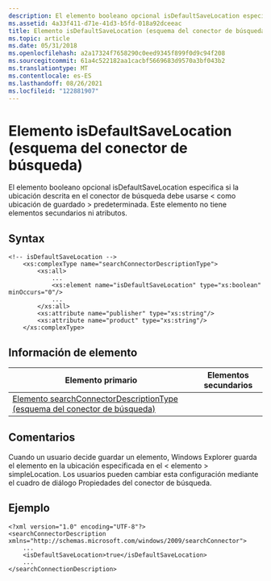 ```yaml
---
description: El elemento booleano opcional isDefaultSaveLocation especifica si la ubicación descrita en el conector de búsqueda debe usarse &lt; como ubicación de guardado &gt; predeterminada. Este elemento no tiene elementos secundarios ni atributos.
ms.assetid: 4a33f411-d71e-41d3-b5fd-018a92dceeac
title: Elemento isDefaultSaveLocation (esquema del conector de búsqueda)
ms.topic: article
ms.date: 05/31/2018
ms.openlocfilehash: a2a17324f7658290c0eed9345f899f0d9c94f208
ms.sourcegitcommit: 61a4c522182aa1cacbf5669683d9570a3bf043b2
ms.translationtype: MT
ms.contentlocale: es-ES
ms.lasthandoff: 08/26/2021
ms.locfileid: "122881907"
---
```

# <a name="isdefaultsavelocation-element-search-connector-schema"></a>Elemento isDefaultSaveLocation (esquema del conector de búsqueda)

El elemento booleano opcional isDefaultSaveLocation especifica si la ubicación descrita en el conector de búsqueda debe usarse &lt; como ubicación de guardado &gt; predeterminada. Este elemento no tiene elementos secundarios ni atributos.

## <a name="syntax"></a>Syntax


```
<!-- isDefaultSaveLocation -->
    <xs:complexType name="searchConnectorDescriptionType">
        <xs:all>
            ...
            <xs:element name="isDefaultSaveLocation" type="xs:boolean" minOccurs="0"/>
            ...
        </xs:all>
        <xs:attribute name="publisher" type="xs:string"/>
        <xs:attribute name="product" type="xs:string"/>
    </xs:complexType>
```



## <a name="element-information"></a>Información de elemento



| Elemento primario                                                                                                   | Elementos secundarios |
|------------------------------------------------------------------------------------------------------------------|----------------|
| [Elemento searchConnectorDescriptionType (esquema del conector de búsqueda)](search-schema-searchconnectordescription.md) |                |



 

## <a name="remarks"></a>Comentarios

Cuando un usuario decide guardar un elemento, Windows Explorer guarda el elemento en la ubicación especificada en el &lt; elemento &gt; simpleLocation. Los usuarios pueden cambiar esta configuración mediante el cuadro de diálogo Propiedades del conector de búsqueda.

## <a name="example"></a>Ejemplo


```
<?xml version="1.0" encoding="UTF-8"?>
<searchConnectorDescription xmlns="http://schemas.microsoft.com/windows/2009/searchConnector">
    ...
    <isDefaultSaveLocation>true</isDefaultSaveLocation>
    ...
</searchConnectionDescription>
```



 

 



